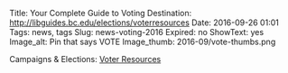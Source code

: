 Title: Your Complete Guide to Voting 
Destination: http://libguides.bc.edu/elections/voterresources
Date: 2016-09-26 01:01 
Tags: news, tags 
Slug: news-voting-2016
Expired: no
ShowText: yes
Image_alt: Pin that says VOTE
Image_thumb: 2016-09/vote-thumbs.png

Campaigns & Elections: <a href="http://libguides.bc.edu/elections/voterresources" target="_blank">Voter Resources</a>